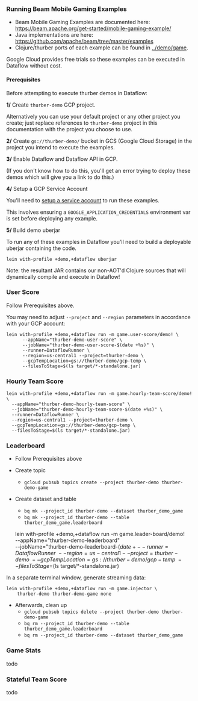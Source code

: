 ### Running Beam Mobile Gaming Examples

* Beam Mobile Gaming Examples are documented here: https://beam.apache.org/get-started/mobile-gaming-example/
* Java implementations are here: https://github.com/apache/beam/tree/master/examples
*  Clojure/thurber ports of each example can be found in [../demo/game](../demo/game).

Google Cloud provides free trials so these examples can be executed in Dataflow
 without cost.

#### Prerequisites

Before attempting to execute thurber demos in Dataflow:

**1/** Create `thurber-demo` GCP project.

Alternatively you can use your default project or any other project you create;
just replace references to `thurber-demo` project in this documentation with the
project you choose to use.

**2/** Create `gs://thurber-demo/` bucket in GCS (Google Cloud Storage) in
the project you intend to execute the examples.

**3/** Enable Dataflow and Dataflow API in GCP.

(If you don't know how to do this, you'll get an error trying to deploy
these demos which will give you a link to do this.)

**4/** Setup a GCP Service Account

You'll need to 
[setup a service account](https://cloud.google.com/iam/docs/creating-managing-service-accounts)
to run these examples. 

This involves ensuring a `GOOGLE_APPLICATION_CREDENTIALS` environment var is
set before deploying any example.

**5/** Build demo uberjar

To run any of these examples in Dataflow you'll need to build a deployable uberjar
containing the code.

    lein with-profile +demo,+dataflow uberjar

Note: the resultant JAR contains our non-AOT'd Clojure sources that will dynamically
compile and execute in Dataflow!

### User Score

Follow Prerequisites above.

You may need to adjust `--project` and `--region` parameters in accordance
with your GCP account:

    lein with-profile +demo,+dataflow run -m game.user-score/demo! \
          --appName="thurber-demo-user-score" \
          --jobName="thurber-demo-user-score-$(date +%s)" \
          --runner=DataflowRunner \
          --region=us-central1 --project=thurber-demo \
          --gcpTempLocation=gs://thurber-demo/gcp-temp \
          --filesToStage=$(ls target/*-standalone.jar)
          
### Hourly Team Score

    lein with-profile +demo,+dataflow run -m game.hourly-team-score/demo! \
      --appName="thurber-demo-hourly-team-score" \
      --jobName="thurber-demo-hourly-team-score-$(date +%s)" \
      --runner=DataflowRunner \
      --region=us-central1 --project=thurber-demo \
      --gcpTempLocation=gs://thurber-demo/gcp-temp \
      --filesToStage=$(ls target/*-standalone.jar)

### Leaderboard

* Follow Prerequisites above
* Create topic
    * `gcloud pubsub topics create --project thurber-demo thurber-demo-game`
* Create dataset and table
    * `bq mk --project_id thurber-demo --dataset thurber_demo_game`
    * `bq mk --project_id thurber-demo --table thurber_demo_game.leaderboard`


    
    lein with-profile +demo,+dataflow run -m game.leader-board/demo! \
      --appName="thurber-demo-leaderboard" \
      --jobName="thurber-demo-leaderboard-$(date +%s)" \
      --runner=DataflowRunner \
      --region=us-central1 --project=thurber-demo \
      --gcpTempLocation=gs://thurber-demo/gcp-temp \
      --filesToStage=$(ls target/*-standalone.jar)
      
In a separate terminal window, generate streaming data:

    lein with-profile +demo,+dataflow run -m game.injector \
        thurber-demo thurber-demo-game none
        
* Afterwards, clean up
    * `gcloud pubsub topics delete --project thurber-demo thurber-demo-game`
    * `bq rm --project_id thurber-demo --table thurber_demo_game.leaderboard`
    * `bq rm --project_id thurber-demo --dataset thurber_demo_game`

### Game Stats

todo 

### Stateful Team Score

todo